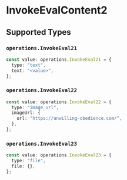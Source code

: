 # InvokeEvalContent2


## Supported Types

### `operations.InvokeEval21`

```typescript
const value: operations.InvokeEval21 = {
  type: "text",
  text: "<value>",
};
```

### `operations.InvokeEval22`

```typescript
const value: operations.InvokeEval22 = {
  type: "image_url",
  imageUrl: {
    url: "https://unwilling-obedience.com/",
  },
};
```

### `operations.InvokeEval23`

```typescript
const value: operations.InvokeEval23 = {
  type: "file",
  file: {},
};
```

